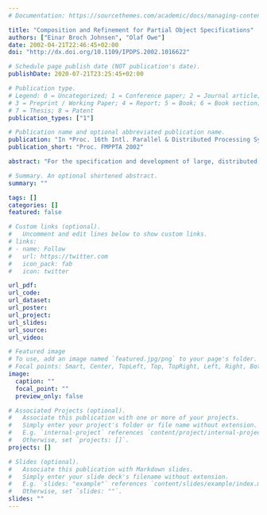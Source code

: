 ```yaml
---
# Documentation: https://sourcethemes.com/academic/docs/managing-content/

title: "Composition and Refinement for Partial Object Specifications"
authors: ["Einar Broch Johnsen", "Olaf Owe"]
date: 2002-04-21T22:46:45+02:00
doi: "http://dx.doi.org/10.1109/IPDPS.2002.1016622"

# Schedule page publish date (NOT publication's date).
publishDate: 2020-07-21T23:25:45+02:00

# Publication type.
# Legend: 0 = Uncategorized; 1 = Conference paper; 2 = Journal article;
# 3 = Preprint / Working Paper; 4 = Report; 5 = Book; 6 = Book section;
# 7 = Thesis; 8 = Patent
publication_types: ["1"]

# Publication name and optional abbreviated publication name.
publication: "In *Proc. 16th Intl. Parallel & Distributed Processing Symposium (IPDPS 2002), FMPPTA workshop*, © IEEE Press 2002 "
publication_short: "Proc. FMPPTA 2002"

abstract: "For the specification and development of large, distributed, and object-oriented systems, it is often advocated that individual components should be developed in an aspectwise  manner,  where  separate  descriptions  depict  various roles or viewpoints of the objects considered. The introduction of such partial specifications requires extra care when reasoning about systems as several specifications of an object may coexist and lead to overlapping information. In this paper, we consider a compositional approach to system  development by  means  of  partial  specifications of objects. The approach supports stepwise refinement, which enables  global  reasoning  by  local  refinement  steps  in  an aspect-oriented specification style.  For this purpose, a refinement relation is proposed which is suitable for multiple inheritance of behavior and component upgrade."

# Summary. An optional shortened abstract.
summary: ""

tags: []
categories: []
featured: false

# Custom links (optional).
#   Uncomment and edit lines below to show custom links.
# links:
# - name: Follow
#   url: https://twitter.com
#   icon_pack: fab
#   icon: twitter

url_pdf:
url_code:
url_dataset:
url_poster:
url_project:
url_slides:
url_source:
url_video:

# Featured image
# To use, add an image named `featured.jpg/png` to your page's folder. 
# Focal points: Smart, Center, TopLeft, Top, TopRight, Left, Right, BottomLeft, Bottom, BottomRight.
image:
  caption: ""
  focal_point: ""
  preview_only: false

# Associated Projects (optional).
#   Associate this publication with one or more of your projects.
#   Simply enter your project's folder or file name without extension.
#   E.g. `internal-project` references `content/project/internal-project/index.md`.
#   Otherwise, set `projects: []`.
projects: []

# Slides (optional).
#   Associate this publication with Markdown slides.
#   Simply enter your slide deck's filename without extension.
#   E.g. `slides: "example"` references `content/slides/example/index.md`.
#   Otherwise, set `slides: ""`.
slides: ""
---
```


